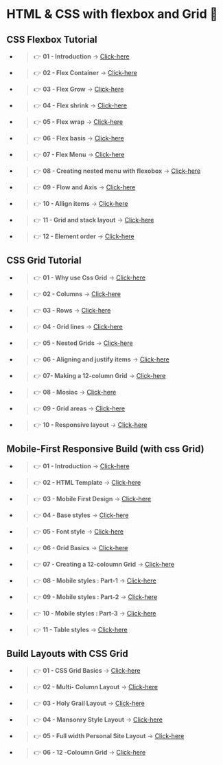 # HTML & CSS with flexbox and Grid 🤟




## CSS Flexbox Tutorial

- > 👉   **01 - Introduction**   &#8594; [Click-here](./CSS%20Flexbox%20Tutorial/01.%20Introduction)

- > 👉  **02 - Flex Container**  &#8594; [Click-here](./CSS%20Flexbox%20Tutorial/02.%20Flex%20containers)

- > 👉  **03 - Flex Grow**  &#8594; [Click-here](./CSS%20Flexbox%20Tutorial/03.%20Flex%20Grow)

- > 👉  **04 - Flex shrink**  &#8594; [Click-here](./CSS%20Flexbox%20Tutorial/04.%20Flex%20Shrink)

- > 👉  **05 - Flex wrap**  &#8594; [Click-here](./CSS%20Flexbox%20Tutorial/05.%20Flex%20wrap)

- > 👉  **06 - Flex basis**  &#8594; [Click-here](./CSS%20Flexbox%20Tutorial/06.%20Flex%20Basis)
- > 👉  **07 - Flex Menu**  &#8594; [Click-here](./CSS%20Flexbox%20Tutorial/07.%20Flex%20Menu/)
- > 👉  **08 - Creating nested menu with flexobox**  &#8594; [Click-here](./CSS%20Flexbox%20Tutorial/08.%20Creating%20nested%20menu%20with%20flexbox/)
- > 👉  **09 - Flow and Axis**  &#8594; [Click-here](./CSS%20Flexbox%20Tutorial/09.%20flow%20and%20Axis/)
- > 👉  **10 - Allign items**  &#8594; [Click-here](./CSS%20Flexbox%20Tutorial/10.%20Align%20items/)
- > 👉  **11 - Grid and stack layout**  &#8594; [Click-here](./CSS%20Flexbox%20Tutorial/11.%20Grid%20and%20stack%20layout/)
- > 👉  **12 - Element order**  &#8594; [Click-here](./CSS%20Flexbox%20Tutorial/12.%20Element%20order/)


## CSS Grid Tutorial

- > 👉  **01 - Why use Css Grid**  &#8594; [Click-here](./CSS%20Grid%20Tutorial/01%20-%20Why%20use%20CSS%20Grid/)

- > 👉  **02 - Columns**  &#8594; [Click-here](./CSS%20Grid%20Tutorial/02.%20Columns/)

- > 👉  **03 - Rows**  &#8594; [Click-here](./CSS%20Grid%20Tutorial/03.%20Rows/)

- > 👉  **04 - Grid lines**  &#8594; [Click-here](./CSS%20Grid%20Tutorial/04.%20Grid%20lines/)

- > 👉  **05 - Nested Grids**  &#8594; [Click-here](./CSS%20Grid%20Tutorial/05.%20Nested%20Grids/)

- > 👉  **06 - Aligning and justify items**  &#8594; [Click-here](./CSS%20Grid%20Tutorial/06.%20Aligning%20and%20justifying%20items/)

- > 👉  **07- Making a 12-column Grid**  &#8594; [Click-here](./CSS%20Grid%20Tutorial/07.%20Making%20a%2012-column%20Grid/)

- > 👉  **08 - Mosiac**  &#8594; [Click-here](./CSS%20Grid%20Tutorial/08.%20Mosiac/)
- > 👉  **09 - Grid areas**  &#8594; [Click-here](./CSS%20Grid%20Tutorial/09.Grid%20areas/)
- > 👉  **10 - Responsive layout**  &#8594; [Click-here](./CSS%20Grid%20Tutorial/10.%20Responsive%20layout/)


## Mobile-First Responsive Build (with css Grid)


- > 👉  **01 - Introduction**  &#8594; [Click-here](./Mobile-First%20Resopnsive%20Build%20with%20CSS%20Grid/01.Introduction/)
- > 👉  **02 - HTML Template**  &#8594; [Click-here](./Mobile-First%20Resopnsive%20Build%20with%20CSS%20Grid/02.HTML%20%20Template/)
- > 👉  **03 - Mobile First Design**  &#8594; [Click-here](./Mobile-First%20Resopnsive%20Build%20with%20CSS%20Grid/03.Mobile-first%20Design/)
- > 👉  **04 - Base styles**  &#8594; [Click-here](./Mobile-First%20Resopnsive%20Build%20with%20CSS%20Grid/04.%20Base%20styles/)
- > 👉  **05 - Font style**  &#8594; [Click-here](./Mobile-First%20Resopnsive%20Build%20with%20CSS%20Grid/05.%20font%20style/)
- > 👉  **06 - Grid Basics**  &#8594; [Click-here](./Mobile-First%20Resopnsive%20Build%20with%20CSS%20Grid/06.%20Grid%20Basics/)
- > 👉  **07 - Creating a 12-coloumn Grid**  &#8594; [Click-here](./Mobile-First%20Resopnsive%20Build%20with%20CSS%20Grid/07.%20Creating%20a%2012-column%20Grid/)
- > 👉  **08 - Mobile styles : Part-1**  &#8594; [Click-here](./Mobile-First%20Resopnsive%20Build%20with%20CSS%20Grid/08.%20%20Mobile%20styles(part-1)/)
- > 👉  **09 - Mobile styles : Part-2**  &#8594; [Click-here](./Mobile-First%20Resopnsive%20Build%20with%20CSS%20Grid/09.%20Mobile%20styles%20(part-2)/)
- > 👉  **10 - Mobile styles : Part-3**  &#8594; [Click-here](./Mobile-First%20Resopnsive%20Build%20with%20CSS%20Grid/10.%20Mobile%20styles(part-3)/)
- > 👉  **11 - Table styles**  &#8594; [Click-here](./Mobile-First%20Resopnsive%20Build%20with%20CSS%20Grid/11.%20Table%20styles/)
<!-- - > 👉  **12 - Laptop styles : Part-1**  &#8594; [Click-here]()
- > 👉  **13 - Laptop styles: Part-2**  &#8594; [Click-here]()
- > 👉  **14 - Desktop  styles**  &#8594; [Click-here]() -->


## Build Layouts with CSS Grid

- > 👉  **01 - CSS Grid Basics**  &#8594; [Click-here](./Build%20Layouts%20with%20Css%20Grid/01-%20CSS%20Grid%20Basics/)
- > 👉  **02 - Multi- Column Layout**  &#8594; [Click-here](./Build%20Layouts%20with%20Css%20Grid/02-%20Multi-Column%20Layout/)
- > 👉  **03 - Holy Grail Layout**  &#8594; [Click-here](./Build%20Layouts%20with%20Css%20Grid/03.%20Holy%20Grali%20Layout/)
- > 👉  **04 - Mansonry Style Layout** &#8594; [Click-here](./Build%20Layouts%20with%20Css%20Grid/04.%20Masonry%20style/)
- > 👉  **05 - Full width Personal Site Layout**  &#8594; [Click-here](./Build%20Layouts%20with%20Css%20Grid/05.%20Full-width%20Personal%20site%20Layout/)
- > 👉  **06 - 12 -Coloumn Grid**  &#8594; [Click-here](./Build%20Layouts%20with%20Css%20Grid/06-12-column%20Grid/)

